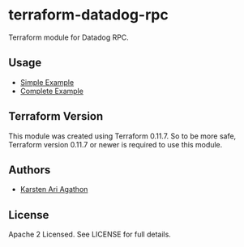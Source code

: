 terraform-datadog-rpc
=================

Terraform module for Datadog RPC.



Usage
-----
* [Simple Example](https://github.com/traveloka/terraform-datadog-rpc/tree/master/examples/simple)
* [Complete Example](https://github.com/traveloka/terraform-datadog-rpc/tree/master/examples/complete)

Terraform Version
-----------------

This module was created using Terraform 0.11.7. 
So to be more safe, Terraform version 0.11.7 or newer is required to use this module.

Authors
-------

* [Karsten Ari Agathon](https://github.com/karstenaa)

License
-------

Apache 2 Licensed. See LICENSE for full details.
